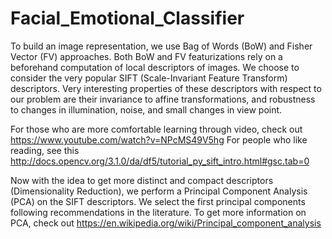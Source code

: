 # Facial_Emotional_Classifier

To build an image representation, we use Bag of Words (BoW) and Fisher Vector (FV) approaches. Both BoW and FV featurizations rely on a beforehand computation of local descriptors of images. We choose
to consider the very popular SIFT (Scale-Invariant Feature Transform) descriptors. Very interesting properties of these descriptors with respect to our problem are their invariance to affine
transformations, and robustness to changes in illumination, noise, and small changes in view point.

For those who are more comfortable learning through video, check out https://www.youtube.com/watch?v=NPcMS49V5hg
For people who like reading, see this http://docs.opencv.org/3.1.0/da/df5/tutorial_py_sift_intro.html#gsc.tab=0

Now with the idea to get more distinct and compact descriptors (Dimensionality Reduction), we perform a Principal Component Analysis (PCA) on the SIFT descriptors. We select the first principal components following recommendations in the literature.
To get more information on PCA, check out https://en.wikipedia.org/wiki/Principal_component_analysis
